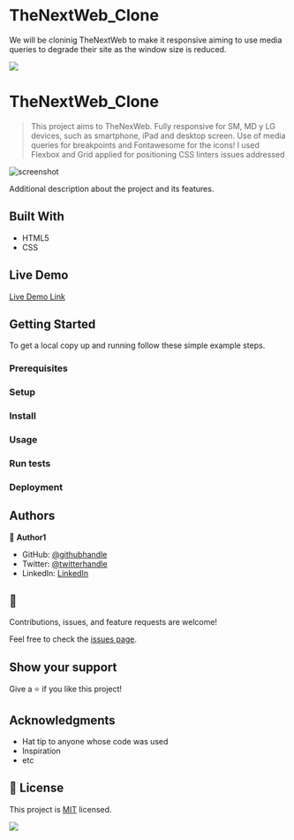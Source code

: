 # TheNextWeb_Clone
We will be cloninig TheNextWeb to make it responsive aiming to use media queries to degrade their site as the window size is reduced.

![](https://img.shields.io/badge/Microverse-blueviolet)

# TheNextWeb_Clone

> This project aims to TheNexWeb. Fully responsive for SM, MD y LG devices, such as smartphone, iPad and desktop screen. Use of media queries for breakpoints and Fontawesome for the icons! I used Flexbox and Grid applied for positioning
CSS linters issues addressed

![screenshot](file:///home/angela/Desktop/thenextweb.png)


Additional description about the project and its features.

## Built With

- HTML5
- CSS


## Live Demo

[Live Demo Link](https://angelacuahutle.github.io/TheNextWeb_Clone/)


## Getting Started


To get a local copy up and running follow these simple example steps.

### Prerequisites

### Setup

### Install

### Usage

### Run tests

### Deployment



## Authors

👤 **Author1**

- GitHub: [@githubhandle](https://github.com/angelacuahutle)
- Twitter: [@twitterhandle](https://twitter.com/AngelaCunaDev)
- LinkedIn: [LinkedIn]()


## 🤝

Contributions, issues, and feature requests are welcome!

Feel free to check the [issues page](https://github.com/angelacuahutle/TheNextWeb_Clone/issues/1#issue-751109118).

## Show your support

Give a ⭐️ if you like this project!

## Acknowledgments

- Hat tip to anyone whose code was used
- Inspiration
- etc

## 📝 License

This project is [MIT](lic.url) licensed.

![](https://img.shields.io/badge/Microverse-blueviolet)
